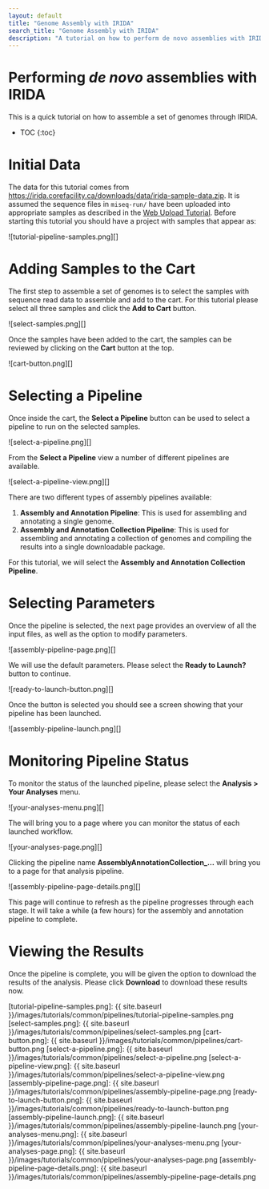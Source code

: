 ```yaml
---
layout: default
title: "Genome Assembly with IRIDA"
search_title: "Genome Assembly with IRIDA"
description: "A tutorial on how to perform de novo assemblies with IRIDA."
---
```


Performing *de novo* assemblies with IRIDA
==========================================

This is a quick tutorial on how to assemble a set of genomes through IRIDA.

* TOC
{:toc}

Initial Data
============

The data for this tutorial comes from <https://irida.corefacility.ca/downloads/data/irida-sample-data.zip>.  It is assumed the sequence files in `miseq-run/` have been uploaded into appropriate samples as described in the [Web Upload Tutorial][].  Before starting this tutorial you should have a project with samples that appear as:

![tutorial-pipeline-samples.png][]

Adding Samples to the Cart
==========================

The first step to assemble a set of genomes is to select the samples with sequence read data to assemble and add to the cart.  For this tutorial please select all three samples and click the **Add to Cart** button.

![select-samples.png][]

Once the samples have been added to the cart, the samples can be reviewed by clicking on the **Cart** button at the top.

![cart-button.png][]

Selecting a Pipeline
====================

Once inside the cart, the **Select a Pipeline** button can be used to select a pipeline to run on the selected samples.

![select-a-pipeline.png][]

From the **Select a Pipeline** view a number of different pipelines are available.

![select-a-pipeline-view.png][]

There are two different types of assembly pipelines available:
1. **Assembly and Annotation Pipeline**:  This is used for assembling and annotating a single genome.
2. **Assembly and Annotation Collection Pipeline**:  This is used for assembling and annotating a collection of genomes and compiling the results into a single downloadable package.

For this tutorial, we will select the **Assembly and Annotation Collection Pipeline**.

Selecting Parameters
====================

Once the pipeline is selected, the next page provides an overview of all the input files, as well as the option to modify parameters.

![assembly-pipeline-page.png][]

We will use the default parameters.  Please select the **Ready to Launch?** button to continue.

![ready-to-launch-button.png][]

Once the button is selected you should see a screen showing that your pipeline has been launched.

![assembly-pipeline-launch.png][]

Monitoring Pipeline Status
==========================

To monitor the status of the launched pipeline, please select the **Analysis > Your Analyses** menu.

![your-analyses-menu.png][]

The will bring you to a page where you can monitor the status of each launched workflow.

![your-analyses-page.png][]

Clicking the pipeline name **AssemblyAnnotationCollection_...** will bring you to a page for that analysis pipeline.

![assembly-pipeline-page-details.png][]

This page will continue to refresh as the pipeline progresses through each stage.  It will take a while (a few hours) for the assembly and annotation pipeline to complete.

Viewing the Results
===================

Once the pipeline is complete, you will be given the option to download the results of the analysis.  Please click **Download** to download these results now.

[Web Upload Tutorial]: ../web-upload
[tutorial-pipeline-samples.png]: {{ site.baseurl }}/images/tutorials/common/pipelines/tutorial-pipeline-samples.png
[select-samples.png]: {{ site.baseurl }}/images/tutorials/common/pipelines/select-samples.png
[cart-button.png]: {{ site.baseurl }}/images/tutorials/common/pipelines/cart-button.png
[select-a-pipeline.png]: {{ site.baseurl }}/images/tutorials/common/pipelines/select-a-pipeline.png
[select-a-pipeline-view.png]: {{ site.baseurl }}/images/tutorials/common/pipelines/select-a-pipeline-view.png
[assembly-pipeline-page.png]: {{ site.baseurl }}/images/tutorials/common/pipelines/assembly-pipeline-page.png
[ready-to-launch-button.png]: {{ site.baseurl }}/images/tutorials/common/pipelines/ready-to-launch-button.png
[assembly-pipeline-launch.png]: {{ site.baseurl }}/images/tutorials/common/pipelines/assembly-pipeline-launch.png
[your-analyses-menu.png]: {{ site.baseurl }}/images/tutorials/common/pipelines/your-analyses-menu.png
[your-analyses-page.png]: {{ site.baseurl }}/images/tutorials/common/pipelines/your-analyses-page.png
[assembly-pipeline-page-details.png]: {{ site.baseurl }}/images/tutorials/common/pipelines/assembly-pipeline-page-details.png
